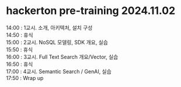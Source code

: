 # hackerton pre-training 2024.11.02
 
14:00 : 1교시. 소개, 아키텍처, 설치 구성 <br>
14:50 : 휴식<br>
15:00 : 2교시. NoSQL 모델링, SDK 개요, 실습<br>
15:50 : 휴식<br>
16:00 : 3교시. Full Text Search 개요/Vector, 실습<br>
16:50 : 휴식<br>
17:00 : 4교시. Semantic Search / GenAI, 실습<br>
17:50 : Wrap up<br>
